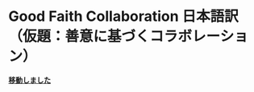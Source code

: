 # Good Faith Collaboration 日本語訳（仮題：善意に基づくコラボレーション）

[**移動しました**](https://github.com/good-faith-collaboration-ja/good-faith-collaboration-ja.github.io)
